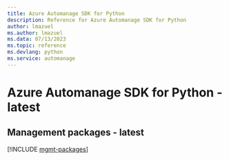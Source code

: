 ```yaml
---
title: Azure Automanage SDK for Python
description: Reference for Azure Automanage SDK for Python
author: lmazuel
ms.author: lmazuel
ms.data: 07/13/2023
ms.topic: reference
ms.devlang: python
ms.service: automanage
---
```

# Azure Automanage SDK for Python - latest

## Management packages - latest
[!INCLUDE [mgmt-packages](automanage-mgmt-index.md)]